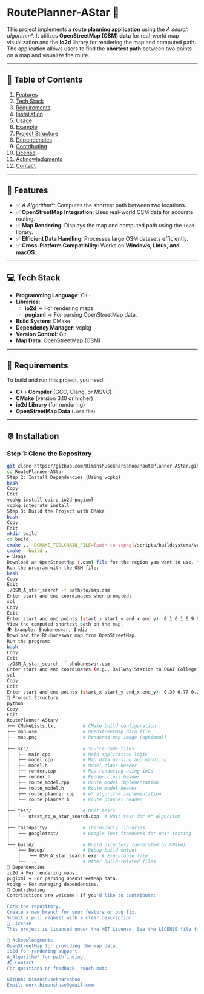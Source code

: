 # RoutePlanner-AStar 🚀

This project implements a **route planning application** using the **A* search algorithm**. It utilizes **OpenStreetMap (OSM) data** for real-world map visualization and the **io2d** library for rendering the map and computed path. The application allows users to find the **shortest path** between two points on a map and visualize the route.

---

## 📌 Table of Contents
1. [Features](#features)
2. [Tech Stack](#tech-stack)
3. [Requirements](#requirements)
4. [Installation](#installation)
5. [Usage](#usage)
6. [Example](#example)
7. [Project Structure](#project-structure)
8. [Dependencies](#dependencies)
9. [Contributing](#contributing)
10. [License](#license)
11. [Acknowledgments](#acknowledgments)
12. [Contact](#contact)

---

## 🚀 Features
- ✅ **A* Algorithm**: Computes the shortest path between two locations.
- ✅ **OpenStreetMap Integration**: Uses real-world OSM data for accurate routing.
- ✅ **Map Rendering**: Displays the map and computed path using the `io2d` library.
- ✅ **Efficient Data Handling**: Processes large OSM datasets efficiently.
- ✅ **Cross-Platform Compatibility**: Works on **Windows, Linux, and macOS**.

---

## 💻 Tech Stack
- **Programming Language**: C++
- **Libraries**:
  - **io2d** → For rendering maps.
  - **pugixml** → For parsing OpenStreetMap data.
- **Build System**: CMake
- **Dependency Manager**: vcpkg
- **Version Control**: Git
- **Map Data**: OpenStreetMap (OSM)

---

## 🔧 Requirements
To build and run this project, you need:
- **C++ Compiler** (GCC, Clang, or MSVC)
- **CMake** (version 3.10 or higher)
- **io2d Library** (for rendering)
- **OpenStreetMap Data** (`.osm` file)

---

## ⚙️ Installation

### Step 1: Clone the Repository
```bash
git clone https://github.com/Himanshusekharsahoo/RoutePlanner-AStar.git
cd RoutePlanner-AStar
Step 2: Install Dependencies (Using vcpkg)
bash
Copy
Edit
vcpkg install cairo io2d pugixml
vcpkg integrate install
Step 3: Build the Project with CMake
bash
Copy
Edit
mkdir build
cd build
cmake .. -DCMAKE_TOOLCHAIN_FILE=[path-to-vcpkg]/scripts/buildsystems/vcpkg.cmake
cmake --build .
▶️ Usage
Download an OpenStreetMap (.osm) file for the region you want to use. You can get it from OpenStreetMap.
Run the program with the OSM file:
bash
Copy
Edit
./OSM_A_star_search -f path/to/map.osm
Enter start and end coordinates when prompted:
sql
Copy
Edit
Enter start and end points (start_x start_y end_x end_y): 0.1 0.1 0.9 0.9
View the computed shortest path on the map.
🌍 Example: Bhubaneswar, India
Download the Bhubaneswar map from OpenStreetMap.
Run the program:
bash
Copy
Edit
./OSM_A_star_search -f bhubaneswar.osm
Enter start and end coordinates (e.g., Railway Station to OUAT College):
sql
Copy
Edit
Enter start and end points (start_x start_y end_x end_y): 0.30 0.77 0.28 0.59
📂 Project Structure
python
Copy
Edit
RoutePlanner-AStar/
├── CMakeLists.txt          # CMake build configuration
├── map.osm                 # OpenStreetMap data file
├── map.png                 # Rendered map image (optional)
│
├── src/                    # Source code files
│   ├── main.cpp            # Main application logic
│   ├── model.cpp           # Map data parsing and handling
│   ├── model.h             # Model class header
│   ├── render.cpp          # Map rendering using io2d
│   ├── render.h            # Render class header
│   ├── route_model.cpp     # Route model implementation
│   ├── route_model.h       # Route model header
│   ├── route_planner.cpp   # A* algorithm implementation
│   └── route_planner.h     # Route planner header
│
├── test/                   # Unit tests
│   └── utest_rp_a_star_search.cpp  # Unit test for A* algorithm
│
├── thirdparty/             # Third-party libraries
│   └── googletest/         # Google Test framework for unit testing
│
└── build/                  # Build directory (generated by CMake)
    ├── Debug/              # Debug build output
    │   └── OSM_A_star_search.exe  # Executable file
    └── ...                 # Other build-related files
📌 Dependencies
io2d → For rendering maps.
pugixml → For parsing OpenStreetMap data.
vcpkg → For managing dependencies.
🤝 Contributing
Contributions are welcome! If you'd like to contribute:

Fork the repository.
Create a new branch for your feature or bug fix.
Submit a pull request with a clear description.
📜 License
This project is licensed under the MIT License. See the LICENSE file for details.

🙏 Acknowledgments
OpenStreetMap for providing the map data.
io2d for rendering support.
A Algorithm* for pathfinding.
📬 Contact
For questions or feedback, reach out:

GitHub: Himanshusekharsahoo
Email: work.himanshuse@gmail.com
